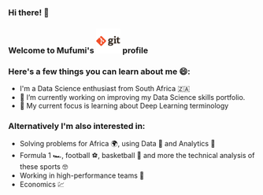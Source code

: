 ### Hi there! 👋 

### Welcome to Mufumi's <img width="50" src="https://github.com/devicons/devicon/blob/master/icons/git/git-original-wordmark.svg" alt="Git"> profile 

### Here's a few things you can learn about me 😄: 

- I'm a Data Science enthusiast from South Africa :south_africa:
- 🔭 I’m currently working on improving my Data Science skills portfolio.
- 🌱 My current focus is learning about Deep Learning terminology

### Alternatively I'm also interested in:

- Solving problems for Africa :earth_africa:, using Data :floppy_disk: and Analytics :abacus:
- Formula 1 :racing_car:, football :soccer:, basketball :basketball: and more the technical analysis of these sports :nerd_face:
- Working in high-performance teams :mechanical_arm:
- Economics :chart:

<!--
**Mufumi/Mufumi** is a ✨ _special_ ✨ repository because its `README.md` (this file) appears on your GitHub profile.

This [link](https://github.com/ikatyang/emoji-cheat-sheet/blob/master/README.md#transport-ground) shows all the emojis you can use for dazzling the README

Here are some ideas to get you started:
 
 
- 👯 I’m looking to collaborate on ...

- 💬 Ask me about ...
- 📫 How to reach me: ...
- 😄 Pronouns: ...
- ⚡ Fun fact: ...
-->


